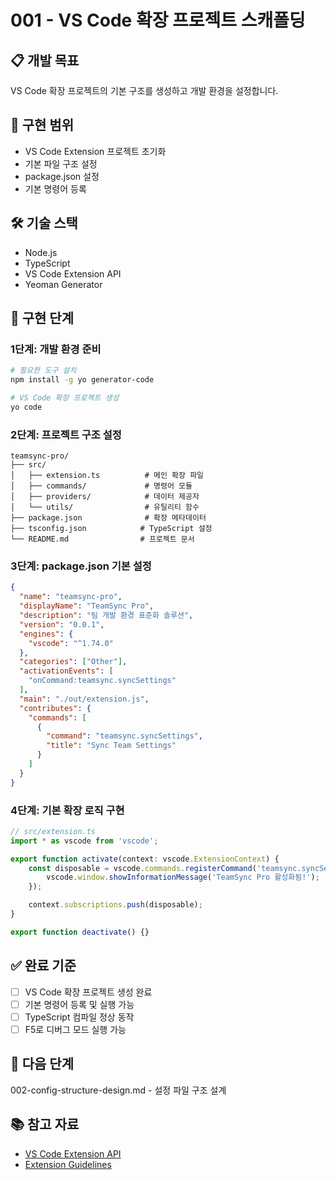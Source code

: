 # 001 - VS Code 확장 프로젝트 스캐폴딩

## 📋 개발 목표
VS Code 확장 프로젝트의 기본 구조를 생성하고 개발 환경을 설정합니다.

## 🎯 구현 범위
- VS Code Extension 프로젝트 초기화
- 기본 파일 구조 설정
- package.json 설정
- 기본 명령어 등록

## 🛠️ 기술 스택
- Node.js
- TypeScript
- VS Code Extension API
- Yeoman Generator

## 📝 구현 단계

### 1단계: 개발 환경 준비
```bash
# 필요한 도구 설치
npm install -g yo generator-code

# VS Code 확장 프로젝트 생성
yo code
```

### 2단계: 프로젝트 구조 설정
```
teamsync-pro/
├── src/
│   ├── extension.ts          # 메인 확장 파일
│   ├── commands/             # 명령어 모듈
│   ├── providers/            # 데이터 제공자
│   └── utils/                # 유틸리티 함수
├── package.json              # 확장 메타데이터
├── tsconfig.json            # TypeScript 설정
└── README.md                # 프로젝트 문서
```

### 3단계: package.json 기본 설정
```json
{
  "name": "teamsync-pro",
  "displayName": "TeamSync Pro",
  "description": "팀 개발 환경 표준화 솔루션",
  "version": "0.0.1",
  "engines": {
    "vscode": "^1.74.0"
  },
  "categories": ["Other"],
  "activationEvents": [
    "onCommand:teamsync.syncSettings"
  ],
  "main": "./out/extension.js",
  "contributes": {
    "commands": [
      {
        "command": "teamsync.syncSettings",
        "title": "Sync Team Settings"
      }
    ]
  }
}
```

### 4단계: 기본 확장 로직 구현
```typescript
// src/extension.ts
import * as vscode from 'vscode';

export function activate(context: vscode.ExtensionContext) {
    const disposable = vscode.commands.registerCommand('teamsync.syncSettings', () => {
        vscode.window.showInformationMessage('TeamSync Pro 활성화됨!');
    });

    context.subscriptions.push(disposable);
}

export function deactivate() {}
```

## ✅ 완료 기준
- [ ] VS Code 확장 프로젝트 생성 완료
- [ ] 기본 명령어 등록 및 실행 가능
- [ ] TypeScript 컴파일 정상 동작
- [ ] F5로 디버그 모드 실행 가능

## 🔗 다음 단계
002-config-structure-design.md - 설정 파일 구조 설계

## 📚 참고 자료
- [VS Code Extension API](https://code.visualstudio.com/api)
- [Extension Guidelines](https://code.visualstudio.com/api/references/extension-guidelines)
